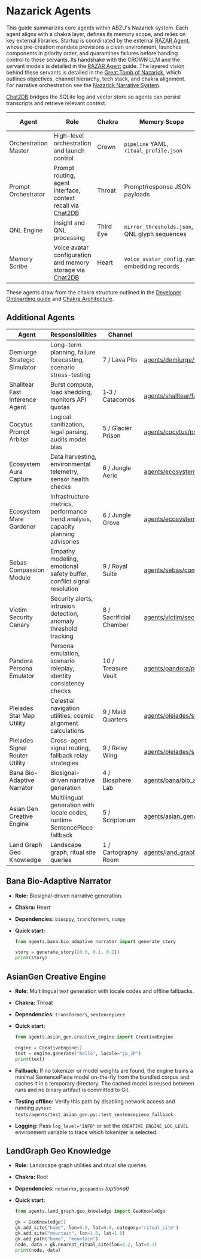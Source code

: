 # Nazarick Agents

This guide summarizes core agents within ABZU's Nazarick system. Each agent aligns with a chakra layer, defines its memory scope, and relies on key external libraries. Startup is coordinated by the external [RAZAR Agent](RAZAR_AGENT.md), whose pre-creation mandate provisions a clean environment, launches components in priority order, and quarantines failures before handing control to these servants. Its handshake with the CROWN LLM and the servant models is detailed in the [RAZAR Agent](RAZAR_AGENT.md) guide. The layered vision behind these servants is detailed in the [Great Tomb of Nazarick](great_tomb_of_nazarick.md), which outlines objectives, channel hierarchy, tech stack, and chakra alignment. For narrative orchestration see the [Nazarick Narrative System](nazarick_narrative_system.md).

[Chat2DB](chat2db.md) bridges the SQLite log and vector store so agents can persist transcripts and retrieve relevant context.

| Agent | Role | Chakra | Memory Scope | External Libraries | Channel | Stub |
| --- | --- | --- | --- | --- | --- | --- |
| Orchestration Master | High-level orchestration and launch control | Crown | `pipeline` YAML, `ritual_profile.json` | Model runtime, container services | 7 / Throne Room | [orchestration_master.py](../orchestration_master.py) |
| Prompt Orchestrator | Prompt routing, agent interface, context recall via [Chat2DB](chat2db.md) | Throat | Prompt/response JSON payloads | LLM APIs | 5 / Signal Hall | [crown_prompt_orchestrator.py](../crown_prompt_orchestrator.py) |
| QNL Engine | Insight and QNL processing | Third Eye | `mirror_thresholds.json`, QNL glyph sequences | Audio toolchain | 6 / Insight Observatory | [SPIRAL_OS/qnl_engine.py](../SPIRAL_OS/qnl_engine.py) |
| Memory Scribe | Voice avatar configuration and memory storage via [Chat2DB](chat2db.md) | Heart | `voice_avatar_config.yaml`, embedding records | Vector database | 4 / Memory Vault | [memory_scribe.py](../memory_scribe.py) |

These agents draw from the chakra structure outlined in the [Developer Onboarding guide](developer_onboarding.md) and [Chakra Architecture](chakra_architecture.md).

## Additional Agents

| Agent | Responsibilities | Channel | Path |
| --- | --- | --- | --- |
| Demiurge Strategic Simulator | Long-term planning, failure forecasting, scenario stress-testing | 7 / Lava Pits | [agents/demiurge/strategic_simulator.py](../agents/demiurge/strategic_simulator.py) |
| Shalltear Fast Inference Agent | Burst compute, load shedding, monitors API quotas | 1‑3 / Catacombs | [agents/shalltear/fast_inference_agent.py](../agents/shalltear/fast_inference_agent.py) |
| Cocytus Prompt Arbiter | Logical sanitization, legal parsing, audits model bias | 5 / Glacier Prison | [agents/cocytus/prompt_arbiter.py](../agents/cocytus/prompt_arbiter.py) |
| Ecosystem Aura Capture | Data harvesting, environmental telemetry, sensor health checks | 6 / Jungle Aerie | [agents/ecosystem/aura_capture.py](../agents/ecosystem/aura_capture.py) |
| Ecosystem Mare Gardener | Infrastructure metrics, performance trend analysis, capacity planning advisories | 6 / Jungle Grove | [agents/ecosystem/mare_gardener.py](../agents/ecosystem/mare_gardener.py) |
| Sebas Compassion Module | Empathy modeling, emotional safety buffer, conflict signal resolution | 9 / Royal Suite | [agents/sebas/compassion_module.py](../agents/sebas/compassion_module.py) |
| Victim Security Canary | Security alerts, intrusion detection, anomaly threshold tracking | 8 / Sacrificial Chamber | [agents/victim/security_canary.py](../agents/victim/security_canary.py) |
| Pandora Persona Emulator | Persona emulation, scenario roleplay, identity consistency checks | 10 / Treasure Vault | [agents/pandora/persona_emulator.py](../agents/pandora/persona_emulator.py) |
| Pleiades Star Map Utility | Celestial navigation utilities, cosmic alignment calculations | 9 / Maid Quarters | [agents/pleiades/star_map.py](../agents/pleiades/star_map.py) |
| Pleiades Signal Router Utility | Cross-agent signal routing, fallback relay strategies | 9 / Relay Wing | [agents/pleiades/signal_router.py](../agents/pleiades/signal_router.py) |
| Bana Bio-Adaptive Narrator | Biosignal-driven narrative generation | 4 / Biosphere Lab | [agents/bana/bio_adaptive_narrator.py](../agents/bana/bio_adaptive_narrator.py) |
| Asian Gen Creative Engine | Multilingual generation with locale codes, runtime SentencePiece fallback | 5 / Scriptorium | [agents/asian_gen/creative_engine.py](../agents/asian_gen/creative_engine.py) |
| Land Graph Geo Knowledge | Landscape graph, ritual site queries | 1 / Cartography Room | [agents/land_graph/geo_knowledge.py](../agents/land_graph/geo_knowledge.py) |

## Bana Bio-Adaptive Narrator

- **Role:** Biosignal-driven narrative generation.
- **Chakra:** Heart
- **Dependencies:** `biosppy`, `transformers`, `numpy`
- **Quick start:**

  ```python
  from agents.bana.bio_adaptive_narrator import generate_story

  story = generate_story([0.0, 0.1, 0.2])
  print(story)
  ```

## AsianGen Creative Engine

- **Role:** Multilingual text generation with locale codes and offline fallbacks.
- **Chakra:** Throat
- **Dependencies:** `transformers`, `sentencepiece`
- **Quick start:**

  ```python
  from agents.asian_gen.creative_engine import CreativeEngine

  engine = CreativeEngine()
  text = engine.generate("hello", locale="ja_JP")
  print(text)
  ```

- **Fallback:** If no tokenizer or model weights are found, the engine trains a
  minimal SentencePiece model on-the-fly from the bundled corpus and caches it
  in a temporary directory. The cached model is reused between runs and no
  binary artifact is committed to Git.
- **Testing offline:** Verify this path by disabling network access and running
  `pytest tests/agents/test_asian_gen.py::test_sentencepiece_fallback`.
- **Logging:** Pass `log_level="INFO"` or set the `CREATIVE_ENGINE_LOG_LEVEL`
  environment variable to trace which tokenizer is selected.

## LandGraph Geo Knowledge

- **Role:** Landscape graph utilities and ritual site queries.
- **Chakra:** Root
- **Dependencies:** `networkx`, `geopandas` *(optional)*
- **Quick start:**

  ```python
  from agents.land_graph.geo_knowledge import GeoKnowledge

  gk = GeoKnowledge()
  gk.add_site("home", lon=0.0, lat=0.0, category="ritual_site")
  gk.add_site("mountain", lon=1.0, lat=1.0)
  gk.add_path("home", "mountain")
  node, data = gk.nearest_ritual_site(lon=0.2, lat=0.1)
  print(node, data)
  ```

